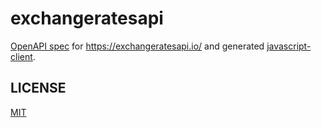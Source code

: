 # exchangeratesapi

[OpenAPI spec](exchangeratesapi.io.yaml) for <https://exchangeratesapi.io/> and generated [javascript-client](https://npmjs.com/package/exchangeratesapi-client).


## LICENSE

[MIT](LICENSE)
